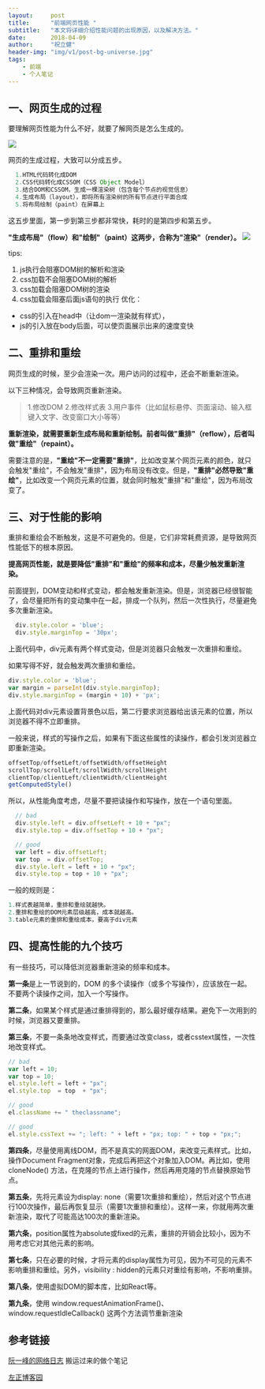 ```yaml
---
layout:     post
title:      "前端网页性能 "
subtitle:   "本文将详细介绍性能问题的出现原因，以及解决方法。"
date:       2018-04-09
author:     "祝立健"
header-img: "img/v1/post-bg-universe.jpg"
tags:
    - 前端
    - 个人笔记
---
```



## 一、网页生成的过程

  要理解网页性能为什么不好，就要了解网页是怎么生成的。

  ![](https://galabug.github.io/img/v1/20180409/1.png)

  网页的生成过程，大致可以分成五步。
  ```js
    1.HTML代码转化成DOM
    2.CSS代码转化成CSSOM（CSS Object Model）
    3.结合DOM和CSSOM，生成一棵渲染树（包含每个节点的视觉信息）
    4.生成布局（layout），即将所有渲染树的所有节点进行平面合成
    5.将布局绘制（paint）在屏幕上
  ```
  这五步里面，第一步到第三步都非常快，耗时的是第四步和第五步。

  **"生成布局"（flow）和"绘制"（paint）这两步，合称为"渲染"（render）。**
  ![](https://galabug.github.io/img/v1/20180409/2.png)


  tips:
  1. js执行会阻塞DOM树的解析和渲染
  2. css加载不会阻塞DOM树的解析 
  3. css加载会阻塞DOM树的渲染 
  4. css加载会阻塞后面js语句的执行
  优化：
  - css的引入在head中（让dom一渲染就有样式），
  - js的引入放在body后面，可以使页面展示出来的速度变快

## 二、重排和重绘

  网页生成的时候，至少会渲染一次。用户访问的过程中，还会不断重新渲染。

  以下三种情况，会导致网页重新渲染。

  >  1.修改DOM
  >  2.修改样式表
  >  3.用户事件（比如鼠标悬停、页面滚动、输入框键入文字、改变窗口大小等等）
  
  **重新渲染，就需要重新生成布局和重新绘制。前者叫做"重排"（reflow），后者叫做"重绘"（repaint）。**

  需要注意的是，**"重绘"不一定需要"重排"**，比如改变某个网页元素的颜色，就只会触发"重绘"，不会触发"重排"，因为布局没有改变。但是，**"重排"必然导致"重绘"**，比如改变一个网页元素的位置，就会同时触发"重排"和"重绘"，因为布局改变了。

## 三、对于性能的影响

  重排和重绘会不断触发，这是不可避免的。但是，它们非常耗费资源，是导致网页性能低下的根本原因。

  **提高网页性能，就是要降低"重排"和"重绘"的频率和成本，尽量少触发重新渲染。**

  前面提到，DOM变动和样式变动，都会触发重新渲染。但是，浏览器已经很智能了，会尽量把所有的变动集中在一起，排成一个队列，然后一次性执行，尽量避免多次重新渲染。

  ```js
    div.style.color = 'blue';
    div.style.marginTop = '30px';
  ```
  
  上面代码中，div元素有两个样式变动，但是浏览器只会触发一次重排和重绘。

  如果写得不好，就会触发两次重排和重绘。

  ```js
  div.style.color = 'blue';
  var margin = parseInt(div.style.marginTop);
  div.style.marginTop = (margin + 10) + 'px';
  ```
  上面代码对div元素设置背景色以后，第二行要求浏览器给出该元素的位置，所以浏览器不得不立即重排。

  一般来说，样式的写操作之后，如果有下面这些属性的读操作，都会引发浏览器立即重新渲染。
  ```js
  offsetTop/offsetLeft/offsetWidth/offsetHeight
  scrollTop/scrollLeft/scrollWidth/scrollHeight
  clientTop/clientLeft/clientWidth/clientHeight
  getComputedStyle()
  ```
  所以，从性能角度考虑，尽量不要把读操作和写操作，放在一个语句里面。

```js
  // bad
  div.style.left = div.offsetLeft + 10 + "px";
  div.style.top = div.offsetTop + 10 + "px";

  // good
  var left = div.offsetLeft;
  var top  = div.offsetTop;
  div.style.left = left + 10 + "px";
  div.style.top = top + 10 + "px";
  ```
  一般的规则是：
  ```js
  1.样式表越简单，重排和重绘就越快。
  2.重排和重绘的DOM元素层级越高，成本就越高。
  3.table元素的重排和重绘成本，要高于div元素
  ```
## 四、提高性能的九个技巧
  有一些技巧，可以降低浏览器重新渲染的频率和成本。

  **第一条**是上一节说到的，DOM 的多个读操作（或多个写操作），应该放在一起。不要两个读操作之间，加入一个写操作。

  **第二条**，如果某个样式是通过重排得到的，那么最好缓存结果。避免下一次用到的时候，浏览器又要重排。

  **第三条**，不要一条条地改变样式，而要通过改变class，或者csstext属性，一次性地改变样式。

  ```js
  // bad
  var left = 10;
  var top = 10;
  el.style.left = left + "px";
  el.style.top  = top  + "px";

  // good 
  el.className += " theclassname";

  // good
  el.style.cssText += "; left: " + left + "px; top: " + top + "px;";
  ```
  **第四条**，尽量使用离线DOM，而不是真实的网面DOM，来改变元素样式。比如，操作Document Fragment对象，完成后再把这个对象加入DOM。再比如，使用 cloneNode() 方法，在克隆的节点上进行操作，然后再用克隆的节点替换原始节点。

  **第五条**，先将元素设为display: none（需要1次重排和重绘），然后对这个节点进行100次操作，最后再恢复显示（需要1次重排和重绘）。这样一来，你就用两次重新渲染，取代了可能高达100次的重新渲染。

  **第六条**，position属性为absolute或fixed的元素，重排的开销会比较小，因为不用考虑它对其他元素的影响。

  **第七条**，只在必要的时候，才将元素的display属性为可见，因为不可见的元素不影响重排和重绘。另外，visibility : hidden的元素只对重绘有影响，不影响重排。

  **第八条**，使用虚拟DOM的脚本库，比如React等。

  **第九条**，使用 window.requestAnimationFrame()、window.requestIdleCallback() 这两个方法调节重新渲染

## 参考链接

  [阮一峰的网络日志](http://www.ruanyifeng.com/blog/2015/09/web-page-performance-in-depth.html)
  搬运过来的做个笔记
  
  [左正博客园](https://www.cnblogs.com/soundcode/p/5767812.html)